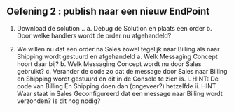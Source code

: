## Oefening 2 : publish naar een nieuw EndPoint

1.	Download de solution ..
a.	Debug de Solution en plaats een order
b.	Door welke handlers wordt de order nu afgehandeld?

2.	We willen nu dat een order na Sales zowel tegelijk naar Billing als naar Shipping wordt gestuurd en afgehandeld
a.	Welk Messaging Concept hoort daar bij?
b.	Welk Messaging Concept wordt nu door Sales gebruikt?
c.	Verander de code zo dat de message door Sales naar Billing en Shipping wordt gestuurd en dit in de Console te zien is.
i.	HINT: De code van Billing En Shipping doen dan (ongeveer?) hetzelfde
ii.	HINT Waar staat in Sales Geconfigureerd dat een message naar Billing wordt verzonden? Is dit nog nodig?






